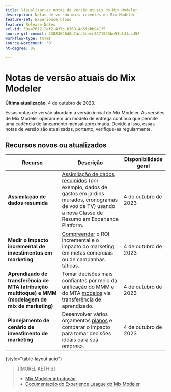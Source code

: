 ```yaml
---
title: Visualizar as notas de versão atuais do Mix Modeler
description: Notas de versão mais recentes do Mix Modeler
feature-set: Experience Cloud
feature: Release Notes
exl-id: 38a47672-2af2-437c-b769-4d5febb941f5
source-git-commit: 33883626d8e7aca2eecc3571593be53ef41ac458
workflow-type: tm+mt
source-wordcount: '0'
ht-degree: 0%

---
```


# Notas de versão atuais do Mix Modeler

**Última atualização**: 4 de outubro de 2023.

Essas notas de versão abordam a versão inicial do Mix Modeler. As versões de Mix Modeler operam em um modelo de entrega contínua que permite uma cadência de lançamento mensal aproximada. Devido a isso, essas notas de versão são atualizadas, portanto, verifique-as regularmente.


## Recursos novos ou atualizados

| Recurso | Descrição | Disponibilidade geral |
|---|---|---|
| **Assimilação de dados resumida** | [Assimilação de dados resumidos](../ingest-data/overview.md) (por exemplo, dados de gastos em jardins murados, cronogramas de voo de TV) usando a nova Classe de Resumo em Experience Platform. | 4 de outubro de 2023 |
| **Medir o impacto incremental de investimentos em marketing** | [Compreender](../dashboard/overview.md) o ROI incremental e o impacto do marketing em metas comerciais ou de campanhas táticas. | 4 de outubro de 2023 |
| **Aprendizado de transferência de MTA (atribuição multitoque) e MMM (modelagem de mix de marketing)** | Tomar decisões mais confiantes por meio da unificação do MMM e do MTA [modelos](../models/overview.md) via transferência de aprendizado. | 4 de outubro de 2023 |
| **Planejamento de cenário de investimento de marketing** | Desenvolver vários orçamentos [planos](../plans/overview.md) e comparar o impacto para tomar decisões ideais para sua empresa. | 4 de outubro de 2023 |

{style="table-layout:auto"}


>[!MORELIKETHIS]
>
>* [Mix Modeler introdução](https://business.adobe.com/products/experience-platform/planning-and-measurement.html)
>* [Documentação do Experience League do Mix Modeler](https://experienceleague.adobe.com/docs/mix-modeler.html?lang=en)
